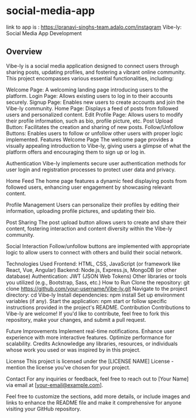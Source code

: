 # social-media-app

link to app is :
https://pranavi-singhs-team.adalo.com/instagram
Vibe-ly: Social Media App Development

## Overview
Vibe-ly is a social media application designed to connect users through sharing posts, updating profiles, and fostering a vibrant online community. This project encompasses various essential functionalities, including:

Welcome Page: A welcoming landing page introducing users to the platform.
Login Page: Allows existing users to log in to their accounts securely.
Signup Page: Enables new users to create accounts and join the Vibe-ly community.
Home Page: Displays a feed of posts from followed users and personalized content.
Edit Profile Page: Allows users to modify their profile information, such as bio, profile picture, etc.
Post Upload Button: Facilitates the creation and sharing of new posts.
Follow/Unfollow Buttons: Enables users to follow or unfollow other users with proper logic implemented.
Features
Welcome Page
The welcome page provides a visually appealing introduction to Vibe-ly, giving users a glimpse of what the platform offers and encouraging them to sign up or log in.

Authentication
Vibe-ly implements secure user authentication methods for user login and registration processes to protect user data and privacy.

Home Feed
The home page features a dynamic feed displaying posts from followed users, enhancing user engagement by showcasing relevant content.

Profile Management
Users can personalize their profiles by editing their information, uploading profile pictures, and updating their bio.

Post Sharing
The post upload button allows users to create and share their content, fostering interaction and content diversity within the Vibe-ly community.

Social Interaction
Follow/unfollow buttons are implemented with appropriate logic to allow users to connect with others and build their social network.

Technologies Used
Frontend: HTML, CSS, JavaScript (or framework like React, Vue, Angular)
Backend: Node.js, Express.js, MongoDB (or other database)
Authentication: JWT (JSON Web Tokens)
Other libraries or tools you utilized (e.g., Bootstrap, Sass, etc.)
How to Run
Clone the repository: git clone https://github.com/your-username/Vibe-ly.git
Navigate to the project directory: cd Vibe-ly
Install dependencies: npm install
Set up environment variables (if any).
Start the application: npm start or follow specific instructions provided in the project's README.
Contribution
Contributions to Vibe-ly are welcome! If you'd like to contribute, feel free to fork this repository, make your changes, and submit a pull request.

Future Improvements
Implement real-time notifications.
Enhance user experience with more interactive features.
Optimize performance for scalability.
Credits
Acknowledge any libraries, resources, or individuals whose work you used or was inspired by in this project.

License
This project is licensed under the [LICENSE NAME] License - mention the license you've chosen for your project.

Contact
For any inquiries or feedback, feel free to reach out to [Your Name] via email at [your-email@example.com].

Feel free to customize the sections, add more details, or include images and links to enhance the README file and make it comprehensive for anyone visiting your GitHub repository.





